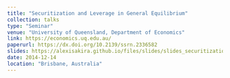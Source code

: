 ```yaml
---
title: "Securitization and Leverage in General Equilibrium"
collection: talks
type: "Seminar"
venue: "University of Queensland, Department of Economics"
link: https://economics.uq.edu.au/
paperurl: https://dx.doi.org/10.2139/ssrn.2336582
slides: https://alexisakira.github.io/files/slides/slides_securitization.pdf
date: 2014-12-14
location: "Brisbane, Australia"
---
```

